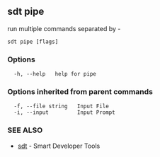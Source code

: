 ## sdt pipe

run multiple <sdt> commands separated by -

```
sdt pipe [flags]
```

### Options

```
  -h, --help   help for pipe
```

### Options inherited from parent commands

```
  -f, --file string   Input File
  -i, --input         Input Prompt
```

### SEE ALSO

* [sdt](sdt.md)	 - Smart Developer Tools

